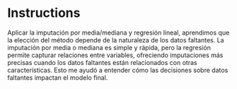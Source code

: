 # Instructions

Aplicar la imputación por media/mediana y regresión lineal, aprendimos que la elección del método depende de la naturaleza de los datos faltantes. La imputación por media o mediana es simple y rápida, pero la regresión permite capturar relaciones entre variables, ofreciendo imputaciones más precisas cuando los datos faltantes están relacionados con otras características. Esto me ayudó a entender cómo las decisiones sobre datos faltantes impactan el modelo final.



